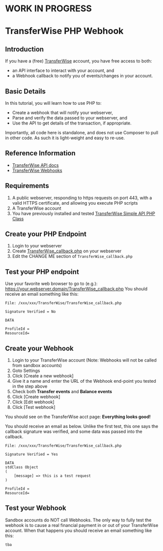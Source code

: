 # WORK IN PROGRESS

# TransferWise PHP Webhook

## Introduction
If you have a (free) [TransferWise](https://transferwise.com) account, you have free access to both:
* an API interface to interact with your account, and
* a Webhook callback to notify you of events/changes in your account.

## Basic Details
In this tutorial, you will learn how to use PHP to:
* Create a webhook that will notify your webserver, 
* Parse and verify the data passed to your webserver, and
* Use the API to get details of the transaction, if appropriate.

Importantly, all code here is standalone, and does not use Composer to pull in other code. As such it is light-weight and easy to re-use.

## Reference Information
* [TransferWise API docs](https://api-docs.transferwise.com/)
* [TransferWise Webhooks](https://api-docs.transferwise.com/#webhooks)

## Requirements
1. A public webserver, responding to https requests on port 443, with a valid HTTPS certificate, and allowing you execute PHP scripts
1. A TransferWise account
1. You have previously installed and tested [TransferWise Simple API PHP Class](https://github.com/robclark56/TransferWise_PHP_SimpleAPIclass)

## Create your PHP Endpoint
1. Login to your webserver
1. Create [TransferWise_callback.php](code/TransferWise_callback.php) on your webserver
1. Edit the CHANGE ME section of `TransferWise_callback.php`

## Test your PHP endpoint
Use your favorite web browser to go to (e.g.): https://your.webserver.domain/TransferWise_callback.php
You should receive an email something like this:
```
File: /xxx/xxx/TransferWise/TransferWise_callback.php

Signature Verified = No

DATA

ProfileId = 
ResourceId= 
```

## Create your Webhook
1. Login to your TransferWise account (Note: Webhooks will not be called from sandbox accounts)
1. Goto Settings
1. Click [Create a new webhook]
1. Give it a name and enter the URL of the Webhook end-point you tested in the step above
1. Check both **Transfer events** and **Balance events**
1. Click [Create webhook]
1. Click [Edit webhook]
1. Click [Test webhook]

You should see on the TransferWise acct page:  **Everything looks good!**

You should receive an email as below. Unlike the first test, this one says the callback signature was verified, and some data was passed into the callback.
```
File: /xxx/xxx/TransferWise/TransferWise_callback.php

Signature Verified = Yes

DATA
stdClass Object
(
    [message] => this is a test request
)

ProfileId = 
ResourceId= 
```

## Test your Webhook
Sandbox accounts do NOT call Webhooks. The only way to fully test the webhook is to cause a real financial payment in or out of your TransferWise account. When that happens you should receive an email something like this:
```
tba
```

